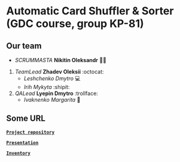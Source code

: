 #  Automatic Card Shuffler & Sorter (GDC course, group KP-81) 


## **Our team**
* *SCRUMMASTA* **Nikitin Oleksandr** :policeman:

1. *TeamLead* **Zhadev Oleksii** :octocat:
   * *Leshchenko Dmytro* :computer:
   * *Irih Mykyta* :shipit:
2. *QALead* **Lyepin Dmytro** :trollface:
   * *Ivaknenko Margarita* :bug:
## Some URL
[**`Project repository`**](https://github.com/progbase/Uno)

[**`Presentation`**](https://docs.google.com/presentation/d/10rBZ9-rmnxBzG6el2hvGrc1fT8E0dH_FWtXCbRZUZtU/edit#slide=id.p)

[**`Inventory`**](https://docs.google.com/spreadsheets/d/1t0qok8yyGPypgWNr8R4aoo9seJ1HTWF-gFS-p-IRink/edit#gid=0)
